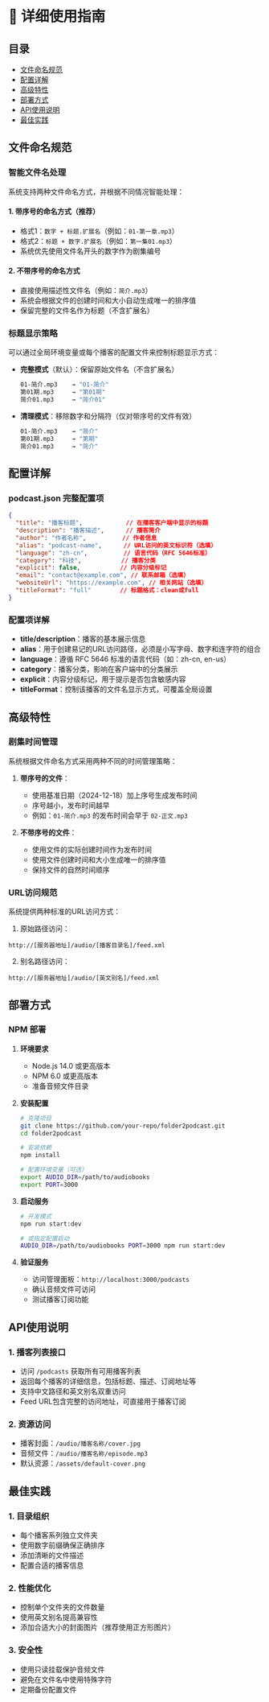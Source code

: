 # 📘 详细使用指南

## 目录
- [文件命名规范](#文件命名规范)
- [配置详解](#配置详解)
- [高级特性](#高级特性)
- [部署方式](#部署方式)
- [API使用说明](#api使用说明)
- [最佳实践](#最佳实践)

## 文件命名规范

### 智能文件名处理

系统支持两种文件命名方式，并根据不同情况智能处理：

#### 1. 带序号的命名方式（推荐）
- 格式1：`数字 + 标题.扩展名`（例如：`01-第一章.mp3`）
- 格式2：`标题 + 数字.扩展名`（例如：`第一集01.mp3`）
- 系统优先使用文件名开头的数字作为剧集编号

#### 2. 不带序号的命名方式
- 直接使用描述性文件名（例如：`简介.mp3`）
- 系统会根据文件的创建时间和大小自动生成唯一的排序值
- 保留完整的文件名作为标题（不含扩展名）

### 标题显示策略

可以通过全局环境变量或每个播客的配置文件来控制标题显示方式：

- **完整模式**（默认）：保留原始文件名（不含扩展名）
  ```bash
  01-简介.mp3    → "01-简介"
  第01期.mp3     → "第01期"
  简介01.mp3     → "简介01"
  ```

- **清理模式**：移除数字和分隔符（仅对带序号的文件有效）
  ```bash
  01-简介.mp3    → "简介"
  第01期.mp3     → "第期"
  简介01.mp3     → "简介"
  ```

## 配置详解

### podcast.json 完整配置项

```json
{
  "title": "播客标题",            // 在播客客户端中显示的标题
  "description": "播客描述",      // 播客简介
  "author": "作者名称",          // 作者信息
  "alias": "podcast-name",      // URL访问的英文标识符（选填）
  "language": "zh-cn",          // 语言代码（RFC 5646标准）
  "category": "科技",           // 播客分类
  "explicit": false,           // 内容分级标记
  "email": "contact@example.com", // 联系邮箱（选填）
  "websiteUrl": "https://example.com", // 相关网站（选填）
  "titleFormat": "full"        // 标题格式：clean或full
}
```

### 配置项详解
- **title/description**：播客的基本展示信息
- **alias**：用于创建易记的URL访问路径，必须是小写字母、数字和连字符的组合
- **language**：遵循 RFC 5646 标准的语言代码（如：zh-cn, en-us）
- **category**：播客分类，影响在客户端中的分类展示
- **explicit**：内容分级标记，用于提示是否包含敏感内容
- **titleFormat**：控制该播客的文件名显示方式，可覆盖全局设置

## 高级特性

### 剧集时间管理

系统根据文件命名方式采用两种不同的时间管理策略：

1. **带序号的文件**：
   - 使用基准日期（2024-12-18）加上序号生成发布时间
   - 序号越小，发布时间越早
   - 例如：`01-简介.mp3` 的发布时间会早于 `02-正文.mp3`

2. **不带序号的文件**：
   - 使用文件的实际创建时间作为发布时间
   - 使用文件创建时间和大小生成唯一的排序值
   - 保持文件的自然时间顺序

### URL访问规范

系统提供两种标准的URL访问方式：

1. 原始路径访问：
```
http://[服务器地址]/audio/[播客目录名]/feed.xml
```

2. 别名路径访问：
```
http://[服务器地址]/audio/[英文别名]/feed.xml
```

## 部署方式

### NPM 部署

1. **环境要求**
   - Node.js 14.0 或更高版本
   - NPM 6.0 或更高版本
   - 准备音频文件目录

2. **安装配置**
   ```bash
   # 克隆项目
   git clone https://github.com/your-repo/folder2podcast.git
   cd folder2podcast

   # 安装依赖
   npm install

   # 配置环境变量（可选）
   export AUDIO_DIR=/path/to/audiobooks
   export PORT=3000
   ```

3. **启动服务**
   ```bash
   # 开发模式
   npm run start:dev

   # 或指定配置启动
   AUDIO_DIR=/path/to/audiobooks PORT=3000 npm run start:dev
   ```

4. **验证服务**
   - 访问管理面板：`http://localhost:3000/podcasts`
   - 确认音频文件可访问
   - 测试播客订阅功能

## API使用说明

### 1. 播客列表接口
- 访问 `/podcasts` 获取所有可用播客列表
- 返回每个播客的详细信息，包括标题、描述、订阅地址等
- 支持中文路径和英文别名双重访问
- Feed URL包含完整的访问地址，可直接用于播客订阅

### 2. 资源访问
- 播客封面：`/audio/播客名称/cover.jpg`
- 音频文件：`/audio/播客名称/episode.mp3`
- 默认资源：`/assets/default-cover.png`

## 最佳实践

### 1. 目录组织
- 每个播客系列独立文件夹
- 使用数字前缀确保正确排序
- 添加清晰的文件描述
- 配置合适的播客信息

### 2. 性能优化
- 控制单个文件夹的文件数量
- 使用英文别名提高兼容性
- 添加合适大小的封面图片（推荐使用正方形图片）

### 3. 安全性
- 使用只读挂载保护音频文件
- 避免在文件名中使用特殊字符
- 定期备份配置文件 